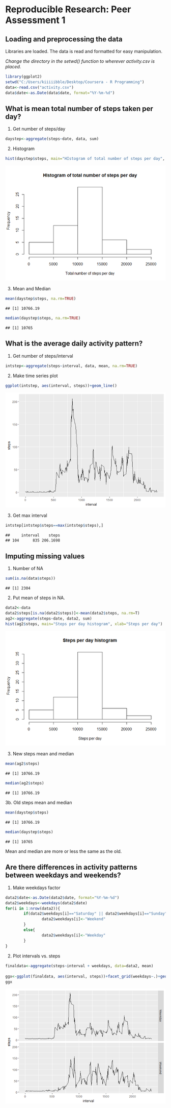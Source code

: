# Reproducible Research: Peer Assessment 1


## Loading and preprocessing the data

Libraries are loaded. The data is read and formatted for easy manipulation.

*Change the directory in the setwd() function to wherever activity.csv is placed.*


```r
library(ggplot2)
setwd("C:/Users/kiiiiibble/Desktop/Coursera - R Programming")
data<-read.csv("activity.csv")
data$date<-as.Date(data$date, format="%Y-%m-%d")
```

## What is mean total number of steps taken per day?

1. Get number of steps/day

```r
daystep<-aggregate(steps~date, data, sum)
```

2. Histogram

```r
hist(daystep$steps, main="HIstogram of total number of steps per day", xlab="Total number of steps per day")
```

![](PA1_template_files/figure-html/unnamed-chunk-3-1.png)<!-- -->

3. Mean and Median

```r
mean(daystep$steps, na.rm=TRUE)
```

```
## [1] 10766.19
```

```r
median(daystep$steps, na.rm=TRUE)
```

```
## [1] 10765
```

## What is the average daily activity pattern?

1. Get number of steps/interval

```r
intstep<-aggregate(steps~interval, data, mean, na.rm=TRUE)
```

2. Make time series plot

```r
ggplot(intstep, aes(interval, steps))+geom_line()
```

![](PA1_template_files/figure-html/unnamed-chunk-6-1.png)<!-- -->

3. Get max interval

```r
intstep[intstep$steps==max(intstep$steps),]
```

```
##     interval    steps
## 104      835 206.1698
```

## Imputing missing values

1. Number of NA

```r
sum(is.na(data$steps))
```

```
## [1] 2304
```

2. Put mean of steps in NA.

```r
data2<-data
data2$steps[is.na(data2$steps)]<-mean(data2$steps, na.rm=T)
ag2<-aggregate(steps~date, data2, sum)
hist(ag2$steps, main="Steps per day histogram", xlab="Steps per day")
```

![](PA1_template_files/figure-html/unnamed-chunk-9-1.png)<!-- -->

3. New steps mean and median

```r
mean(ag2$steps)
```

```
## [1] 10766.19
```

```r
median(ag2$steps)
```

```
## [1] 10766.19
```

3b. Old steps mean and median

```r
mean(daystep$steps)
```

```
## [1] 10766.19
```

```r
median(daystep$steps)
```

```
## [1] 10765
```

Mean and median are more or less the same as the old.

## Are there differences in activity patterns between weekdays and weekends?

1. Make weekdays factor

```r
data2$date<-as.Date(data2$date, format="%Y-%m-%d")
data2$weekdays<-weekdays(data2$date)
for(i in 1:nrow(data2)){
        if(data2$weekdays[i]=="Saturday" || data2$weekdays[i]=="Sunday"){
                data2$weekdays[i]<-"Weekend"
        }
        else{
                data2$weekdays[i]<-"Weekday"
        }
}
```

2. Plot intervals vs. steps

```r
finaldata<-aggregate(steps~interval + weekdays, data=data2, mean)

ggx<-ggplot(finaldata, aes(interval, steps))+facet_grid(weekdays~.)+geom_line()
ggx
```

![](PA1_template_files/figure-html/unnamed-chunk-13-1.png)<!-- -->
